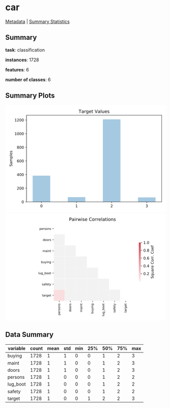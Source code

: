 # car

[Metadata](metadata.yaml) | [Summary Statistics](summary_stats.csv)

## Summary

**task**: classification

**instances**: 1728

**features**: 6

**number of classes**: 6

## Summary Plots

![Labels](label.svg)
![Corr](corr.svg)

## Data Summary

|	variable	|	count	|	mean	|	std	|	min	|	25%	|	50%	|	75%	|	max|
| --- | --- | --- | --- | --- | --- | --- | --- | --- |
|	buying	|	1728	|	1	|	1	|	0	|	0	|	1	|	2	|	3
|	maint	|	1728	|	1	|	1	|	0	|	0	|	1	|	2	|	3
|	doors	|	1728	|	1	|	1	|	0	|	0	|	1	|	2	|	3
|	persons	|	1728	|	1	|	0	|	0	|	0	|	1	|	2	|	2
|	lug_boot	|	1728	|	1	|	0	|	0	|	0	|	1	|	2	|	2
|	safety	|	1728	|	1	|	0	|	0	|	0	|	1	|	2	|	2
|	target	|	1728	|	1	|	0	|	0	|	1	|	2	|	2	|	3
